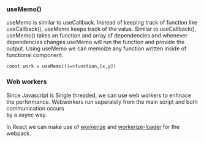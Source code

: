 ### useMemo()

useMemo is similar to useCallback. Instead of keeping track of function like useCallback(), useMemo keeps track of the value. 
Similar to useCallback(), useMemo() takes an function and array of dependencies and whenever dependencies changes useMemo will run the function and provide the output.
Using useMemo we can memoize any function written inside of functional component.

`
  const work = useMemo(()=>function,[x,y])
`

### Web workers 

Since Javascript is Single threaded, we can use  web workers to enhnace the performance. Webworkers run seperately from the main script and both communication occurs <br/>
by a async way.

In React we can make use of [workerize](https://www.npmjs.com/package/workerize) and [workerize-loader](https://github.com/developit/workerize-loader) for the webpack.
